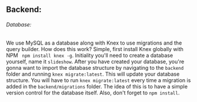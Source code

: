 ## Backend:
###### Database:
We use MySQL as a database along with Knex to use migrations and the query builder. How does this work? Simple, first install Knex globally with NPM ` npm install knex -g`. Initiality you'll need to create a database yourself, name it `slideshow`. After you have created your database, you're gonna want to import the database structure by navigating to the `backend` folder and running `knex migrate:latest`. This will update your database structure. You will have to run `knex migrate:latest` every time a migration is added in the `backend/migrations` folder. The idea of this is to have a simple version control for the database itself. Also, don't forget to `npm install`.
